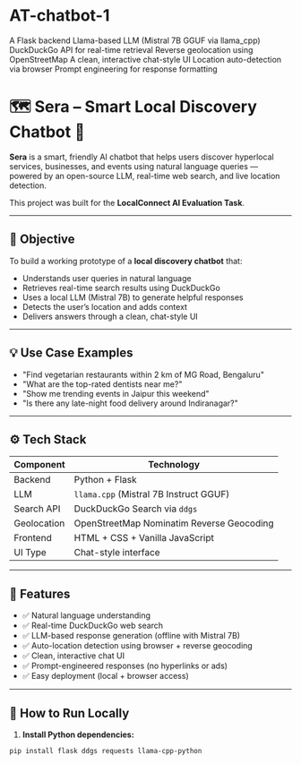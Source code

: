 # AT-chatbot-1
A Flask backend  Llama-based LLM (Mistral 7B GGUF via llama_cpp)  DuckDuckGo API for real-time retrieval  Reverse geolocation using OpenStreetMap  A clean, interactive chat-style UI  Location auto-detection via browser  Prompt engineering for response formatting




# 🗺️ Sera – Smart Local Discovery Chatbot 🤖

**Sera** is a smart, friendly AI chatbot that helps users discover hyperlocal services, businesses, and events using natural language queries — powered by an open-source LLM, real-time web search, and live location detection.

This project was built for the **LocalConnect AI Evaluation Task**.

---

## 🎯 Objective

To build a working prototype of a **local discovery chatbot** that:
- Understands user queries in natural language
- Retrieves real-time search results using DuckDuckGo
- Uses a local LLM (Mistral 7B) to generate helpful responses
- Detects the user’s location and adds context
- Delivers answers through a clean, chat-style UI

---

## 💡 Use Case Examples

- "Find vegetarian restaurants within 2 km of MG Road, Bengaluru"
- "What are the top-rated dentists near me?"
- "Show me trending events in Jaipur this weekend"
- "Is there any late-night food delivery around Indiranagar?"

---

## ⚙️ Tech Stack

| Component       | Technology                                 |
|----------------|---------------------------------------------|
| Backend         | Python + Flask                             |
| LLM             | `llama.cpp` (Mistral 7B Instruct GGUF)     |
| Search API      | DuckDuckGo Search via `ddgs`               |
| Geolocation     | OpenStreetMap Nominatim Reverse Geocoding  |
| Frontend        | HTML + CSS + Vanilla JavaScript            |
| UI Type         | Chat-style interface                       |

---

## 🧠 Features

- ✅ Natural language understanding
- ✅ Real-time DuckDuckGo web search
- ✅ LLM-based response generation (offline with Mistral 7B)
- ✅ Auto-location detection using browser + reverse geocoding
- ✅ Clean, interactive chat UI
- ✅ Prompt-engineered responses (no hyperlinks or ads)
- ✅ Easy deployment (local + browser access)

---

## 🚀 How to Run Locally

1. **Install Python dependencies:**

```bash
pip install flask ddgs requests llama-cpp-python
